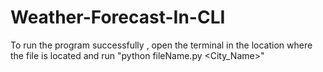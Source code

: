 # Weather-Forecast-In-CLI

To run the program successfully , open the terminal in the location where the file is located and run "python fileName.py <City_Name>"

